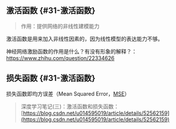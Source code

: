 ## 激活函数 {#31-激活函数}

> 作用：提供网络的非线性建模能力

激活函数是用来加入非线性因素的，因为线性模型的表达能力不够。

神经网络激励函数的作用是什么？有没有形象的解释？：https://www.zhihu.com/question/22334626

## 损失函数 {#31-激活函数}

损失函数即均方误差（Mean Squared Error，[MSE](https://en.wikipedia.org/wiki/Mean_squared_error)）

> 深度学习笔记\(三\)：激活函数和损失函数：[https://blog.csdn.net/u014595019/article/details/52562159](https://blog.csdn.net/u014595019/article/details/52562159)



